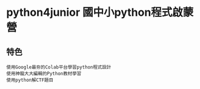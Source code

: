 # python4junior 國中小python程式啟蒙營
## 特色
```
使用Google最夯的Colab平台學習python程式設計
使用神龍大大編輯的Python教材學習
使用python解CTF題目
```
